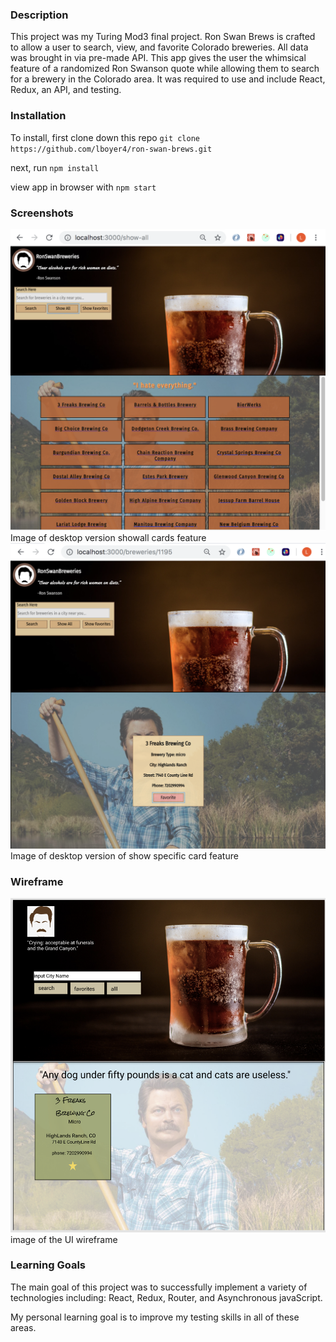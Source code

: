### Description
This project was my Turing Mod3 final project. Ron Swan Brews is crafted to allow a user to search, view, and favorite Colorado breweries. All data was brought in via pre-made API. This app gives the user the whimsical feature of a randomized Ron Swanson quote while allowing them to search for a brewery in the Colorado area. 
It was required to use and include React, Redux, an API, and testing.

### Installation

To install, first clone down this repo `git clone https://github.com/lboyer4/ron-swan-brews.git` 

next, run `npm install`

view app in browser with `npm start`

### Screenshots 
![Image of desktop version showall cards feature](./src/utils/images/Show-All.png)
Image of desktop version showall cards feature
![Image of desktop version of show specific card feature](./src/utils/images/ShowCard.png)
Image of desktop version of show specific card feature

### Wireframe
![image of the UI wireframe](./src/utils/images/Wire-Frame-Ui.png)
image of the UI wireframe

### Learning Goals

The main goal of this project was to successfully implement a variety of technologies including: React, Redux, Router, and Asynchronous javaScript. 

My personal learning goal is to improve my testing skills in all of these areas. 
